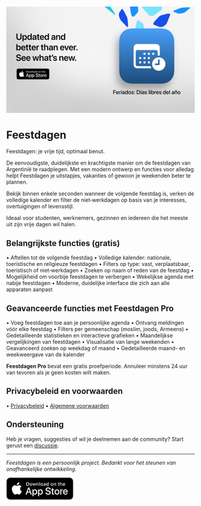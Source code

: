 [![Feestdagen App](images/banner.png)](https://apps.apple.com/app/id6744455042)  
  
# Feestdagen  
  
Feestdagen: je vrije tijd, optimaal benut.

De eenvoudigste, duidelijkste en krachtigste manier om de feestdagen van Argentinië te raadplegen.
Met een modern ontwerp en functies voor alledag helpt Feestdagen je uitstapjes, vakanties of gewoon je weekenden beter te plannen.

Bekijk binnen enkele seconden wanneer de volgende feestdag is, verken de volledige kalender en filter de niet‑werkdagen op basis van je interesses, overtuigingen of levensstijl.

Ideaal voor studenten, werknemers, gezinnen en iedereen die het meeste uit zijn vrije dagen wil halen.
  
## Belangrijkste functies (gratis)

• Aftellen tot de volgende feestdag
• Volledige kalender: nationale, toeristische en religieuze feestdagen
• Filters op type: vast, verplaatsbaar, toeristisch of niet‑werkdagen
• Zoeken op naam of reden van de feestdag
• Mogelijkheid om voorbije feestdagen te verbergen
• Wekelijkse agenda met nabije feestdagen
• Moderne, duidelijke interface die zich aan alle apparaten aanpast
  
## Geavanceerde functies met Feestdagen Pro

• Voeg feestdagen toe aan je persoonlijke agenda
• Ontvang meldingen vóór elke feestdag
• Filters per gemeenschap (moslim, joods, Armeens)
• Gedetailleerde statistieken en interactieve grafieken
• Maandelijkse vergelijkingen van feestdagen
• Visualisatie van lange weekenden
• Geavanceerd zoeken op weekdag of maand
• Gedetailleerde maand- en weekweergave van de kalender
  
**Feestdagen Pro** bevat een gratis proefperiode. Annuleer minstens 24 uur van tevoren als je geen kosten wilt maken.
  
## Privacybeleid en voorwaarden
  
• [Privacybeleid](https://lucasditomase.github.io/feriados/nl/privacy-policy)
• [Algemene voorwaarden](https://lucasditomase.github.io/feriados/nl/terms-and-conditions)
  
## Ondersteuning
  
Heb je vragen, suggesties of wil je deelnemen aan de community? Start gerust een [discussie](https://github.com/lucasditomase/feriados/discussions).
  
---  
  
*Feestdagen is een persoonlijk project. Bedankt voor het steunen van onafhankelijke ontwikkeling.*
  
<p align="left">  
  <a href="https://apps.apple.com/app/id6744455042">  
    <img src="images/download-badge.svg" alt="Download on the App Store" height="60">  
  </a>  
</p>  
